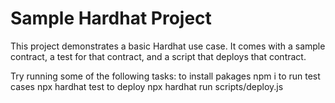 # Sample Hardhat Project

This project demonstrates a basic Hardhat use case. It comes with a sample contract, a test for that contract, and a script that deploys that contract.

Try running some of the following tasks:
to install pakages
npm i
to run test cases
npx hardhat test
to deploy
npx hardhat run scripts/deploy.js

```

```
